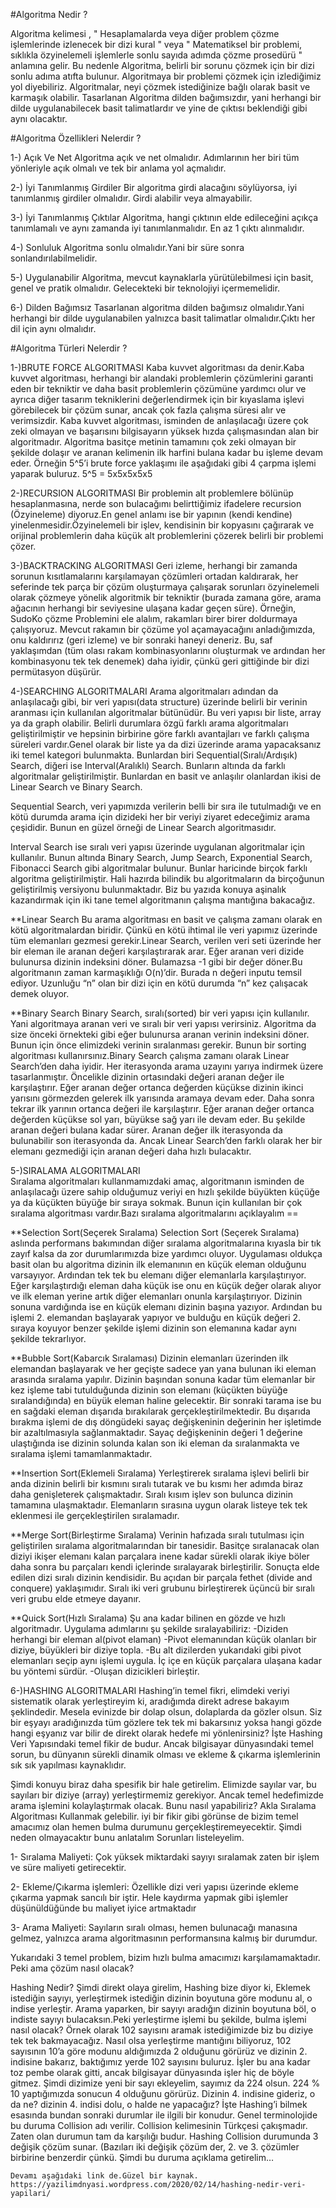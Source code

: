 ﻿#Algoritma Nedir ? 

Algoritma kelimesi , " Hesaplamalarda veya diğer problem çözme işlemlerinde izlenecek bir dizi kural " veya " Matematiksel bir problemi, sıklıkla özyinelemeli işlemlerle sonlu sayıda adımda çözme prosedürü " anlamına gelir. 
Bu nedenle Algoritma, belirli bir sorunu çözmek için bir dizi sonlu adıma atıfta bulunur.
Algoritmaya bir problemi çözmek için izlediğimiz yol diyebiliriz.
Algoritmalar, neyi çözmek istediğinize bağlı olarak basit ve karmaşık olabilir.
Tasarlanan Algoritma dilden bağımsızdır, yani herhangi bir dilde uygulanabilecek basit talimatlardır ve yine de çıktısı beklendiği gibi aynı olacaktır.


#Algoritma Özellikleri Nelerdir ? 

1-) Açık Ve Net 
Algoritma açık ve net olmalıdır. Adımlarının her biri tüm yönleriyle açık olmalı ve tek bir anlama yol açmalıdır.

2-) İyi Tanımlanmış Girdiler 
Bir algoritma girdi alacağını söylüyorsa, iyi tanımlanmış girdiler olmalıdır. Girdi alabilir veya almayabilir.

3-) İyi Tanımlanmış Çıktılar 
Algoritma, hangi çıktının elde edileceğini açıkça tanımlamalı ve aynı zamanda iyi tanımlanmalıdır. En az 1 çıktı alınmalıdır.

4-) Sonluluk
Algoritma sonlu olmalıdır.Yani bir süre sonra sonlandırılabilmelidir.

5-) Uygulanabilir
Algoritma, mevcut kaynaklarla yürütülebilmesi için basit, genel ve pratik olmalıdır. Gelecekteki bir teknolojiyi içermemelidir.

6-) Dilden Bağımsız
Tasarlanan algoritma dilden bağımsız olmalıdır.Yani herhangi bir dilde uygulanabilen yalnızca basit talimatlar olmalıdır.Çıktı her dil için aynı olmalıdır.


#Algoritma Türleri Nelerdir ?

1-)BRUTE FORCE ALGORITMASI
Kaba kuvvet algoritması da denir.Kaba kuvvet algoritması, herhangi bir alandaki problemlerin çözümlerini garanti eden bir tekniktir ve daha basit problemlerin çözümüne yardımcı olur ve ayrıca diğer tasarım tekniklerini değerlendirmek için bir kıyaslama işlevi görebilecek bir çözüm sunar, ancak çok fazla çalışma süresi alır ve verimsizdir.
Kaba kuvvet algoritması, isminden de anlaşılacağı üzere çok zeki olmayan ve başarısını bilgisayarın yüksek hızda çalışmasından alan bir algoritmadır. Algoritma basitçe metinin tamamını çok zeki olmayan bir şekilde dolaşır ve aranan kelimenin ilk harfini bulana kadar bu işleme devam eder.
Örneğin 5^5’i brute force yaklaşımı ile aşağıdaki gibi 4 çarpma işlemi yaparak buluruz.
5^5 = 5x5x5x5x5



2-)RECURSION ALGORITMASI
Bir problemin alt problemlere bölünüp hesaplanmasına, nerde son bulacağımı belirttiğimiz ifadelere recursion (Özyineleme) diyoruz.En genel anlamı ise bir yapının (kendi kendine) yinelenmesidir.Özyinelemeli bir işlev, kendisinin bir kopyasını çağırarak ve orijinal problemlerin daha küçük alt problemlerini çözerek belirli bir problemi çözer.



3-)BACKTRACKING ALGORITMASI
Geri izleme, herhangi bir zamanda sorunun kısıtlamalarını karşılamayan çözümleri ortadan kaldırarak, her seferinde tek parça bir çözüm oluşturmaya çalışarak sorunları özyinelemeli olarak çözmeye yönelik algoritmik bir tekniktir (burada zamana göre, arama ağacının herhangi bir seviyesine ulaşana kadar geçen süre).
Örneğin, SudoKo çözme Problemini ele alalım, rakamları birer birer doldurmaya çalışıyoruz. Mevcut rakamın bir çözüme yol açamayacağını anladığımızda, onu kaldırırız (geri izleme) ve bir sonraki haneyi deneriz. Bu, saf yaklaşımdan (tüm olası rakam kombinasyonlarını oluşturmak ve ardından her kombinasyonu tek tek denemek) daha iyidir, çünkü geri gittiğinde bir dizi permütasyon düşürür.



4-)SEARCHING ALGORITMALARI
Arama algoritmaları adından da anlaşılacağı gibi, bir veri yapısı(data structure) üzerinde belirli bir verinin aranması için kullanılan algoritmalar bütünüdür. Bu veri yapısı bir liste, array ya da graph olabilir. Belirli durumlara özgü farklı arama algoritmaları geliştirilmiştir ve hepsinin birbirine göre farklı avantajları ve farklı çalışma süreleri vardır.Genel olarak bir liste ya da dizi üzerinde arama yapacaksanız iki temel kategori bulunmakta. Bunlardan biri Sequential(Sıralı/Ardışık) Search, diğeri ise Interval(Aralıklı) Search. Bunların altında da farklı algoritmalar geliştirilmiştir. Bunlardan en basit ve anlaşılır olanlardan ikisi de Linear Search ve Binary Search.

Sequential Search, veri yapımızda verilerin belli bir sıra ile tutulmadığı ve en kötü durumda arama için dizideki her bir veriyi ziyaret edeceğimiz arama çeşididir. Bunun en güzel örneği de Linear Search algoritmasıdır.

Interval Search ise sıralı veri yapısı üzerinde uygulanan algoritmalar için kullanılır. Bunun altında Binary Search, Jump Search, Exponential Search, Fibonacci Search gibi algoritmalar bulunur. Bunlar haricinde birçok farklı algoritma geliştirilmiştir. Hali hazırda bilindik bu algoritmaların da birçoğunun geliştirilmiş versiyonu bulunmaktadır. Biz bu yazıda konuya aşinalık kazandırmak için iki tane temel algoritmanın çalışma mantığına bakacağız.

**Linear Search
Bu arama algoritması en basit ve çalışma zamanı olarak en kötü algoritmalardan biridir. Çünkü en kötü ihtimal ile veri yapımız üzerinde tüm elemanları gezmesi gerekir.Linear Search, verilen veri seti üzerinde her bir eleman ile aranan değeri karşılaştırarak arar. Eğer aranan veri dizide bulunursa dizinin indeksini döner. Bulamazsa -1 gibi bir değer döner.Bu algoritmanın zaman karmaşıklığı O(n)’dir. Burada n değeri inputu temsil ediyor. Uzunluğu “n” olan bir dizi için en kötü durumda “n” kez çalışacak demek oluyor.

**Binary Search
Binary Search, sıralı(sorted) bir veri yapısı için kullanılır. Yani algoritmaya aranan veri ve sıralı bir veri yapısı verirsiniz. Algoritma da size önceki örnekteki gibi eğer bulunursa aranan verinin indeksini döner. Bunun için önce elimizdeki verinin sıralanması gerekir. Bunun bir sorting algoritması kullanırsınız.Binary Search çalışma zamanı olarak Linear Search’den daha iyidir. Her iterasyonda arama uzayını yarıya indirmek üzere tasarlanmıştır. Öncelikle dizinin ortasındaki değeri aranan değer ile karşılaştırır. Eğer aranan değer ortanca değerden küçükse dizinin ikinci yarısını görmezden gelerek ilk yarısında aramaya devam eder. Daha sonra tekrar ilk yarının ortanca değeri ile karşılaştırır. Eğer aranan değer ortanca değerden küçükse sol yarı, büyükse sağ yarı ile devam eder. Bu şekilde aranan değeri bulana kadar sürer. Aranan değer ilk iterasyonda da bulunabilir son iterasyonda da. Ancak Linear Search’den farklı olarak her bir elemanı gezmediği için aranan değeri daha hızlı bulacaktır. 



5-)SIRALAMA ALGORITMALARI	
Sıralama algoritmaları kullanmamızdaki amaç, algoritmanın isminden de anlaşılacağı üzere sahip olduğumuz veriyi en hızlı şekilde büyükten küçüğe ya da küçükten büyüğe bir sıraya sokmak. Bunun için kullanılan bir çok sıralama algoritması vardır.Bazı sıralama algoritmalarını açıklayalım ==

**Selection Sort(Seçerek Sıralama)
Selection Sort (Seçerek Sıralama) aslında performans bakımından diğer sıralama algoritmalarına kıyasla bir tık zayıf kalsa da zor durumlarımızda bize yardımcı oluyor. Uygulaması oldukça basit olan bu algoritma dizinin ilk elemanının en küçük eleman olduğunu varsayıyor. Ardından tek tek bu elemanı diğer elemanlarla karşılaştırıyor. Eğer karşılaştırdığı eleman daha küçük ise onu en küçük değer olarak alıyor ve ilk eleman yerine artık diğer elemanları onunla karşılaştırıyor. Dizinin sonuna vardığında ise en küçük elemanı dizinin başına yazıyor. Ardından bu işlemi 2. elemandan başlayarak yapıyor ve bulduğu en küçük değeri 2. sıraya koyuyor benzer şekilde işlemi dizinin son elemanına kadar aynı şekilde tekrarlıyor.

**Bubble Sort(Kabarcık Sıralaması)
Dizinin elemanları üzerinden ilk elemandan başlayarak ve her geçişte sadece yan yana bulunan iki eleman arasında sıralama yapılır. Dizinin başından sonuna kadar tüm elemanlar bir kez işleme tabi tutulduğunda dizinin son elemanı (küçükten büyüğe sıralandığında) en büyük eleman haline gelecektir. Bir sonraki tarama ise bu en sağdaki eleman dışarıda bırakılarak gerçekleştirilmektedir. Bu dışarıda bırakma işlemi de dış döngüdeki sayaç değişkeninin değerinin her işletimde bir azaltılmasıyla sağlanmaktadır. Sayaç değişkeninin değeri 1 değerine ulaştığında ise dizinin solunda kalan son iki eleman da sıralanmakta ve sıralama işlemi tamamlanmaktadır.

**Insertion Sort(Eklemeli Sıralama)
Yerleştirerek sıralama işlevi belirli bir anda dizinin belirli bir kısmını sıralı tutarak ve bu kısmı her adımda biraz daha genişleterek çalışmaktadır. Sıralı kısım işlev son bulunca dizinin tamamına ulaşmaktadır. Elemanların sırasına uygun olarak listeye tek tek eklenmesi ile gerçekleştirilen sıralamadır.

**Merge Sort(Birleştirme Sıralama)
Verinin hafızada sıralı tutulması için geliştirilen sıralama algoritmalarından bir tanesidir. Basitçe sıralanacak olan diziyi ikişer elemanı kalan parçalara inene kadar sürekli olarak ikiye böler daha sonra bu parçaları kendi içlerinde sıralayarak birleştirilir. Sonuçta elde edilen dizi sıralı dizinin kendisidir. Bu açıdan bir parçala fethet (divide and conquere) yaklaşımıdır. Sıralı iki veri grubunu birleştirerek üçüncü bir sıralı veri grubu elde etmeye dayanır.

**Quick Sort(Hızlı Sıralama)
Şu ana kadar bilinen en gözde ve hızlı algoritmadır. Uygulama adımlarını şu şekilde sıralayabiliriz:
-Diziden herhangi bir eleman al(pivot elaman)
-Pivot elemanından küçük olanları bir diziye, büyükleri bir diziye topla.
-Bu alt dizilerden yukarıdaki gibi pivot elemanları seçip aynı işlemi uygula. İç içe en küçük parçalara ulaşana kadar bu yöntemi sürdür.
-Oluşan dizicikleri birleştir.



6-)HASHING ALGORITMALARI
Hashing’in temel fikri, elimdeki veriyi sistematik olarak yerleştireyim ki, aradığımda direkt adrese bakayım şeklindedir. Mesela evinizde bir dolap olsun, dolaplarda da gözler olsun. Siz bir eşyayı aradığınızda tüm gözlere tek tek mi bakarsınız yoksa hangi gözde hangi eşyanız var bilir de direkt olarak hedefe mi yönlenirsiniz? İşte Hashing Veri Yapısındaki temel fikir de budur. Ancak bilgisayar dünyasındaki temel sorun, bu dünyanın sürekli dinamik olması ve ekleme & çıkarma işlemlerinin sık sık yapılması kaynaklıdır.

Şimdi konuyu biraz daha spesifik bir hale getirelim. Elimizde sayılar var, bu sayıları bir diziye (array) yerleştirmemiz gerekiyor. Ancak temel hedefimizde arama işlemini kolaylaştırmak olacak. Bunu nasıl yapabiliriz? Akla Sıralama Algoritması Kullanmak gelebilir. iyi bir fikir gibi görünse de bizim temel amacımız olan hemen bulma durumunu gerçekleştiremeyecektir. Şimdi neden olmayacaktır bunu anlatalım Sorunları listeleyelim.

1- Sıralama Maliyeti: Çok yüksek miktardaki sayıyı sıralamak zaten bir işlem ve süre maliyeti getirecektir.

2- Ekleme/Çıkarma işlemleri: Özellikle dizi veri yapısı üzerinde ekleme çıkarma yapmak sancılı bir iştir. Hele kaydırma yapmak gibi işlemler düşünüldüğünde bu maliyet iyice artmaktadır

3- Arama Maliyeti: Sayıların sıralı olması, hemen bulunacağı manasına gelmez, yalnızca arama algoritmasının performansına kalmış bir durumdur.

Yukarıdaki 3 temel problem, bizim hızlı bulma amacımızı karşılamamaktadır. Peki ama çözüm nasıl olacak?

Hashing Nedir?
Şimdi direkt olaya girelim, Hashing bize diyor ki, Eklemek istediğin sayıyı, yerleştirmek istediğin dizinin boyutuna göre modunu al, o indise yerleştir. Arama yaparken, bir sayıyı aradığın dizinin boyutuna böl, o indiste sayıyı bulacaksın.Peki yerleştirme işlemi bu şekilde, bulma işlemi nasıl olacak?
Örnek olarak 102 sayısını aramak istediğimizde biz bu diziye tek tek bakmayacağız. Nasıl olsa yerleştirme mantığını biliyoruz, 102 sayısının 10’a göre modunu aldığımızda 2 olduğunu görürüz ve dizinin 2. indisine bakarız, baktığımız yerde 102 sayısını buluruz. İşler bu ana kadar toz pembe olarak gitti, ancak bilgisayar dünyasında işler hiç de böyle gitmez. Şimdi dizimize yeni bir sayı ekleyelim, sayımız da 224 olsun. 224 % 10 yaptığımızda sonucun 4 olduğunu görürüz. Dizinin 4. indisine gideriz, o da ne? dizinin 4. indisi dolu, o halde ne yapacağız? İşte Hashing’i bilmek esasında bundan sonraki durumlar ile ilgili bir konudur. Genel terminolojide bu duruma Collision adı verilir. Collision kelimesinin Türkçesi çakışmadır. Zaten olan durumun tam da karşılığı budur. Hashing Collision durumunda 3 değişik çözüm sunar. (Bazıları iki değişik çözüm der, 2. ve 3. çözümler birbirine benzerdir çünkü. Şimdi bu duruma açıklama getirelim…

	Devamı aşağıdaki link de.Güzel bir kaynak.
	https://yazilimdnyasi.wordpress.com/2020/02/14/hashing-nedir-veri-yapilari/





